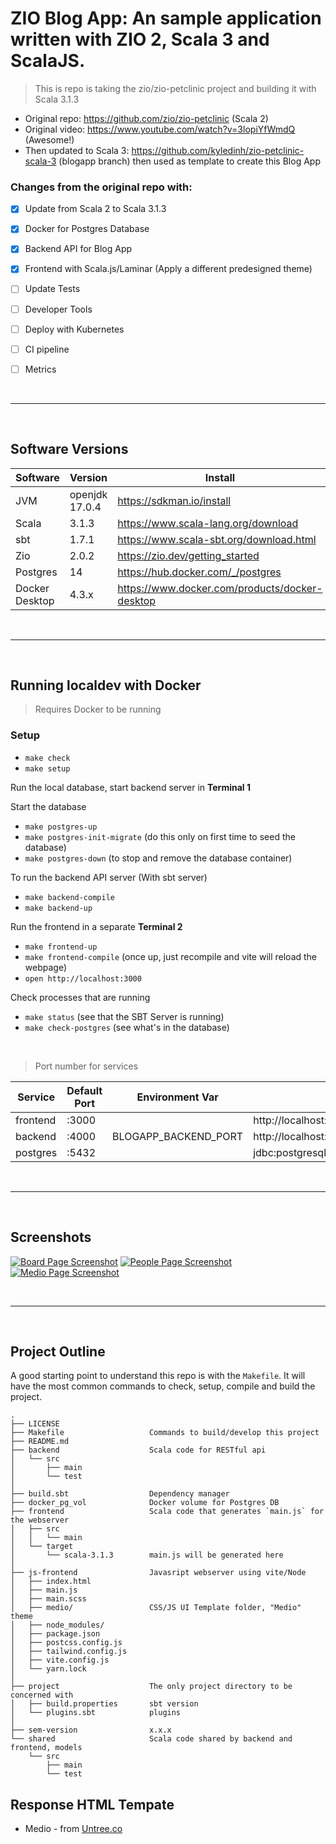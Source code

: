 # ZIO Blog App: An sample application written with ZIO 2, Scala 3 and ScalaJS.

> This is repo is taking the zio/zio-petclinic project and building it with Scala 3.1.3

- Original repo: https://github.com/zio/zio-petclinic (Scala 2)
- Original video: https://www.youtube.com/watch?v=3lopiYfWmdQ (Awesome!)
- Then updated to Scala 3: https://github.com/kyledinh/zio-petclinic-scala-3 (blogapp branch) then used as template to create this Blog App

### Changes from the original repo with:

- [x] Update from Scala 2 to Scala 3.1.3
- [x] Docker for Postgres Database
- [x] Backend API for Blog App
- [x] Frontend with Scala.js/Laminar (Apply a different predesigned theme)
- [ ] Update Tests
- [ ] Developer Tools 
- [ ] Deploy with Kubernetes 
- [ ] CI pipeline
- [ ] Metrics


<br><hr><br>

## Software Versions 

| Software       | Version        | Install                                        |
|----------------|----------------|------------------------------------------------|
| JVM            | openjdk 17.0.4 | https://sdkman.io/install                      |
| Scala          | 3.1.3          | https://www.scala-lang.org/download            |
| sbt            | 1.7.1          | https://www.scala-sbt.org/download.html        |  
| Zio            | 2.0.2          | https://zio.dev/getting_started                |
| Postgres       | 14             | https://hub.docker.com/_/postgres              |
| Docker Desktop | 4.3.x          | https://www.docker.com/products/docker-desktop |

<br><hr><br>

## Running localdev with Docker
> Requires Docker to be running  

### Setup

- `make check`
- `make setup`

Run the local database, start backend server in **Terminal 1**

Start the database
- `make postgres-up`
- `make postgres-init-migrate` (do this only on first time to seed the database)
- `make postgres-down` (to stop and remove the database container)

To run the backend API server (With sbt server)
- `make backend-compile`
- `make backend-up`

Run the frontend in a separate **Terminal 2**
- `make frontend-up`
- `make frontend-compile` (once up, just recompile and vite will reload the webpage)
- `open http://localhost:3000`

Check processes that are running
- `make status` (see that the SBT Server is running)
- `make check-postgres` (see what's in the database)

<br>

> Port number for services  

| Service  | Default Port | Environment Var      | Usage                                    |
|----------|--------------|----------------------|------------------------------------------|
| frontend | :3000        |                      | http://localhost:3000/                   |
| backend  | :4000        | BLOGAPP_BACKEND_PORT | http://localhost:4000/scrawls            |
| postgres | :5432        |                      | jdbc:postgresql://localhost:5432/blogapp |

<br><hr><br>

## Screenshots 

[![Board Page Screenshot][board-page-screenshot]](./docs/assets/blogapp-board-screenshot.png)
[![People Page Screenshot][people-page-screenshot]](./docs/assets/blogapp-people-screenshot.png)
[![Medio Page Screenshot][medio-page-screenshot]](./docs/assets/blogapp-medio-screenshot.png)

<br><hr><br>

## Project Outline 

A good starting point to understand this repo is with the `Makefile`. It will have the most common commands to check, setup, compile and build the project.

```
.
├── LICENSE
├── Makefile                   Commands to build/develop this project 
├── README.md
├── backend                    Scala code for RESTful api 
│   └── src
│       ├── main
│       └── test
│
├── build.sbt                  Dependency manager 
├── docker_pg_vol              Docker volume for Postgres DB
├── frontend                   Scala code that generates `main.js` for the webserver
│   ├── src
│   │   └── main
│   └── target
│       └── scala-3.1.3        main.js will be generated here
│
├── js-frontend                Javasript webserver using vite/Node
│   ├── index.html
│   ├── main.js
│   ├── main.scss
│   ├── medio/                 CSS/JS UI Template folder, "Medio" theme
│   ├── node_modules/
│   ├── package.json
│   ├── postcss.config.js
│   ├── tailwind.config.js
│   ├── vite.config.js
│   └── yarn.lock
│
├── project                    The only project directory to be concerned with
│   ├── build.properties       sbt version  
│   └── plugins.sbt            plugins
│
├── sem-version                x.x.x
└── shared                     Scala code shared by backend and frontend, models 
    └── src
        ├── main
        └── test
```

## Response HTML Tempate 
- Medio - from [Untree.co](https://untree.co/free-templates/medio-web-design-agency-template-free-download/)

<!-- MARKDOWN LINKS & IMAGES -->
<!-- https://www.markdownguide.org/basic-syntax/#reference-style-links -->
[product-screenshot]: js-frontend/zio-pet-clinic-webpage.png
[board-page-screenshot]: docs/assets/blogapp-board-screenshot.png
[people-page-screenshot]: docs/assets/blogapp-people-screenshot.png
[medio-page-screenshot]: docs/assets/blogapp-medio-screenshot.png